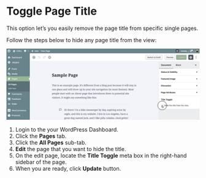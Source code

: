# Toggle Page Title

This option let’s you easily remove the page title from specific single pages.

Follow the steps below to hide any page title from the view:

![Toggle Page Title](img/page-title-toggle.jpg)

1. Login to the your WordPress Dashboard.
2. Click the **Pages** tab.
3. Click the **All Pages** sub-tab.
4. **Edit** the page that you want to hide the title.
5. On the edit page, locate the **Title Toggle** meta box in the right-hand sidebar of the page.
6. When you are ready, click **Update** button.
